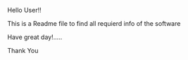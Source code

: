 Hello User!!

This is a Readme file to find all requierd info of the software

Have great day!.....

Thank You

